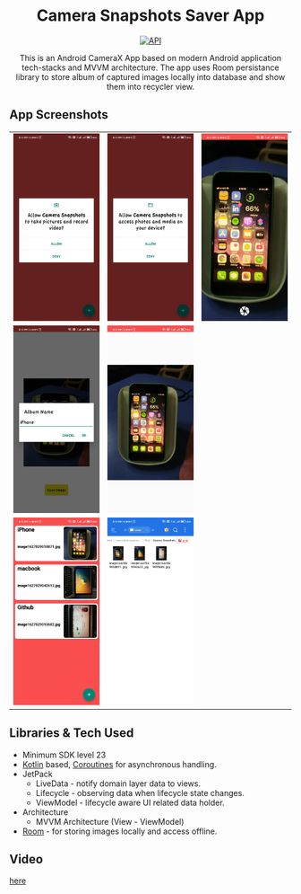 <h1 align="center">Camera Snapshots Saver App</h1>

<p align="center">
  <a href="https://android-arsenal.com/api?level=21"><img alt="API" src="https://img.shields.io/badge/API-23%2B-brightgreen.svg?style=flat"/></a>
</p>

<p align="center"> 
This is an Android CameraX App based on modern Android application tech-stacks and MVVM architecture. The app uses Room persistance library to store album of captured images locally into database and show them into recycler view.
</p>

## App Screenshots

<table>
  <tr>
    <td><img src="https://github.com/rahul6975/Camera-Preview/blob/master/screenshots/1.jpg" width="200"/></td>
    <td><img src="https://github.com/rahul6975/Camera-Preview/blob/master/screenshots/2.jpg" width="200"/></td>
    <td><img src="https://github.com/rahul6975/Camera-Preview/blob/master/screenshots/3.jpg" width="200"/></td>
  </tr>
  <tr>
    <td><img src="https://github.com/rahul6975/Camera-Preview/blob/master/screenshots/4.jpg" width="200"/></td>
    <td><img src="https://github.com/rahul6975/Camera-Preview/blob/master/screenshots/5.jpg" width="200"/></td>
  </tr>
   <tr>
    <td><img src="https://github.com/rahul6975/Camera-Preview/blob/master/screenshots/6.jpg" width="200"/></td>
    <td><img src="https://github.com/rahul6975/Camera-Preview/blob/master/screenshots/7.jpg" width="200"/></td>
  </tr>
 </table>

## Libraries & Tech Used
- Minimum SDK level 23
- [Kotlin](https://kotlinlang.org/) based, [Coroutines](https://github.com/Kotlin/kotlinx.coroutines) for asynchronous handling.
- JetPack
  - LiveData - notify domain layer data to views.
  - Lifecycle - observing data when lifecycle state changes.
  - ViewModel - lifecycle aware UI related data holder.
- Architecture
  - MVVM Architecture (View - ViewModel) 
- [Room](https://developer.android.com/training/data-storage/room) - for storing images locally and access offline. 

## Video
[here](https://drive.google.com/file/d/1L-aWEhHq-hZyrDgm0jYaChHYqmQb21T-/view?usp=drivesdk)
